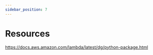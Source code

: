 ```yaml
---
sidebar_position: 7
---
```


# Resources

https://docs.aws.amazon.com/lambda/latest/dg/python-package.html
